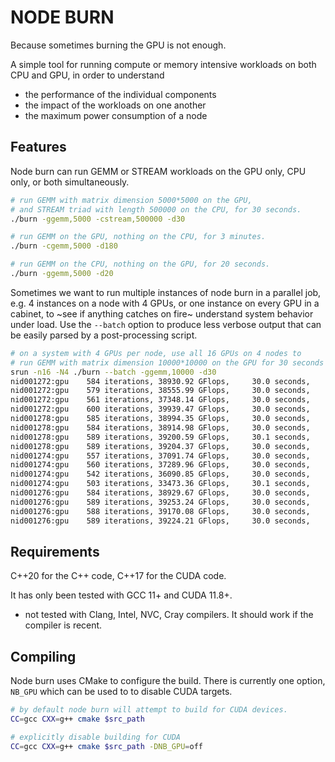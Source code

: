 # NODE BURN

Because sometimes burning the GPU is not enough.

A simple tool for running compute or memory intensive workloads on both CPU and GPU, in order to understand
* the performance of the individual components
* the impact of the workloads on one another
* the maximum power consumption of a node

## Features

Node burn can run GEMM or STREAM workloads on the GPU only, CPU only, or both simultaneously.

```bash
# run GEMM with matrix dimension 5000*5000 on the GPU,
# and STREAM triad with length 500000 on the CPU, for 30 seconds.
./burn -ggemm,5000 -cstream,500000 -d30

# run GEMM on the GPU, nothing on the CPU, for 3 minutes.
./burn -cgemm,5000 -d180

# run GEMM on the CPU, nothing on the GPU, for 20 seconds.
./burn -ggemm,5000 -d20
```

Sometimes we want to run multiple instances of node burn in a parallel job, e.g. 4 instances on a node with 4 GPUs, or one instance on every GPU in a cabinet, to ~see if anything catches on fire~ understand system behavior under load.
Use the `--batch` option to produce less verbose output that can be easily parsed by a post-processing script.

```bash
# on a system with 4 GPUs per node, use all 16 GPUs on 4 nodes to
# run GEMM with matrix dimension 10000*10000 on the GPU for 30 seconds
srun -n16 -N4 ./burn --batch -ggemm,10000 -d30
nid001272:gpu    584 iterations, 38930.92 GFlops,     30.0 seconds,    2.400 Gbytes
nid001272:gpu    579 iterations, 38555.99 GFlops,     30.0 seconds,    2.400 Gbytes
nid001272:gpu    561 iterations, 37348.14 GFlops,     30.0 seconds,    2.400 Gbytes
nid001272:gpu    600 iterations, 39939.47 GFlops,     30.0 seconds,    2.400 Gbytes
nid001278:gpu    585 iterations, 38994.35 GFlops,     30.0 seconds,    2.400 Gbytes
nid001278:gpu    584 iterations, 38914.98 GFlops,     30.0 seconds,    2.400 Gbytes
nid001278:gpu    589 iterations, 39200.59 GFlops,     30.1 seconds,    2.400 Gbytes
nid001278:gpu    589 iterations, 39204.37 GFlops,     30.0 seconds,    2.400 Gbytes
nid001274:gpu    557 iterations, 37091.74 GFlops,     30.0 seconds,    2.400 Gbytes
nid001274:gpu    560 iterations, 37289.96 GFlops,     30.0 seconds,    2.400 Gbytes
nid001274:gpu    542 iterations, 36090.85 GFlops,     30.0 seconds,    2.400 Gbytes
nid001274:gpu    503 iterations, 33473.36 GFlops,     30.1 seconds,    2.400 Gbytes
nid001276:gpu    584 iterations, 38929.67 GFlops,     30.0 seconds,    2.400 Gbytes
nid001276:gpu    589 iterations, 39253.24 GFlops,     30.0 seconds,    2.400 Gbytes
nid001276:gpu    588 iterations, 39170.08 GFlops,     30.0 seconds,    2.400 Gbytes
nid001276:gpu    589 iterations, 39224.21 GFlops,     30.0 seconds,    2.400 Gbytes
```

## Requirements

C++20 for the C++ code, C++17 for the CUDA code.

It has only been tested with GCC 11+ and CUDA 11.8+.
* not tested with Clang, Intel, NVC, Cray compilers. It should work if the compiler is recent.

## Compiling

Node burn uses CMake to configure the build. There is currently one option, `NB_GPU` which can be used to to disable CUDA targets.

```bash
# by default node burn will attempt to build for CUDA devices.
CC=gcc CXX=g++ cmake $src_path

# explicitly disable building for CUDA
CC=gcc CXX=g++ cmake $src_path -DNB_GPU=off
```
